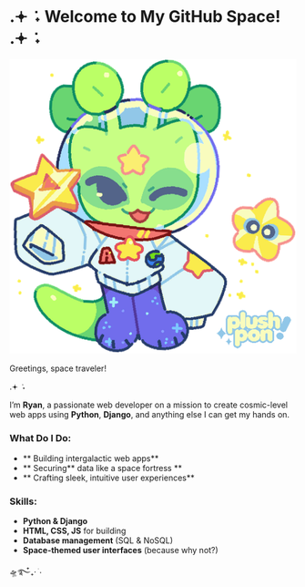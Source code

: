 # .𖥔 ݁ ˖ Welcome to My GitHub Space! .𖥔 ݁ ˖

![Neopets Image](https://github.com/ryfank/stuff/raw/main/E6r6Oq4XMAA5GQa.png)

Greetings, space traveler!  

.𖥔 ݁ ˖ 
   
I’m **Ryan**, a passionate web developer on a mission to create cosmic-level web apps using **Python**, **Django**, and anything else I can get my hands on. 

### What Do I Do:
- ** Building intergalactic web apps** 
- ** Securing** data like a space fortress ** 
- ** Crafting sleek, intuitive user experiences** 

### Skills:
- **Python & Django** 
- **HTML, CSS, JS** for building 
- **Database management** (SQL & NoSQL) 
- **Space-themed user interfaces** (because why not?) 

🛸࿐໋₊‧ ֹ٠
